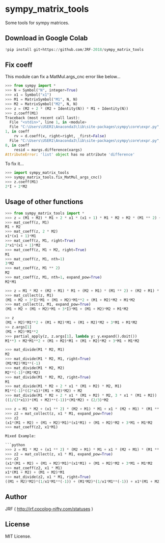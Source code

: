 # sympy_matrix_tools

<!-- Time-stamp: "2022-04-29T05:53:09Z" -->

Some tools for sympy matrices.

## Download in Google Colab

``` python
!pip install git+https://github.com/JRF-2018/sympy_matrix_tools
```

## Fix coeff

This module can fix a MatMul.args_cnc error like below...

``` python
>>> from sympy import *
>>> N = Symbol("N", integer=True)
>>> x1 = Symbol("x1")
>>> M1 = MatrixSymbol("M1", N, N)
>>> M2 = MatrixSymbol("M2", N, N)
>>> z = (M2 + 2 * (M2 + Identity(N)) * M1 + Identity(N))
>>> z.coeff(M1)
Traceback (most recent call last):
  File "<stdin>", line 1, in <module>
  File "C:\Users\USER1\Anaconda3\lib\site-packages\sympy\core\expr.py", line 156
1, in coeff
    rv = d.coeff(x, right=right, _first=False)
  File "C:\Users\USER1\Anaconda3\lib\site-packages\sympy\core\expr.py", line 157
8, in coeff
    resid = margs.difference(xargs)
AttributeError: 'list' object has no attribute 'difference'
```

To fix it...

``` python
>>> import sympy_matrix_tools
>>> sympy_matrix_tools.fix_MatMul_args_cnc()
>>> z.coeff(M1)
2*I + 2*M2
```


## Usage of other functions

```python
>>> from sympy_matrix_tools import *
>>> z = (M1 + M2) * M1 + 2 * x1 * (x1 + 1) * M1 * M2 + M2 * (M1 ** 2) + 3 * M2 * M1
>>> mat_coeff(z, M1)
M1 + M2
>>> mat_coeff(z, 2 * M2)
x1*(x1 + 1)*M1
>>> mat_coeff(z, M1, right=True)
2*x1*(x1 + 1)*M2
>>> mat_coeff(z, M1 + M2, right=True)
M1
>>> mat_coeff(z, M1, nth=1)
3*M2
>>> mat_coeff(z, M1 ** 2)
M2
>>> mat_coeff(z, M1, nth=1, expand_pow=True)
M2*M1
```

```python
>>> z = M1 * M2 + (M2 + M1) * M1 + (M2 + M1) * (M1 ** 2) + (M2 + M1) * M2 + 3 * M1
>>> mat_collect(z, M1)
(M1 + M2 + 3*I)*M1 + (M1 + M2)*M1**2 + (M1 + M2)*M2 + M1*M2
>>> mat_collect(z, M1, expand_pow=True)
(M1 + M2 + (M1 + M2)*M1 + 3*I)*M1 + (M1 + M2)*M2 + M1*M2
```

```python
>> z
(M1 + M2)*M1**2 + (M1 + M2)*M1 + (M1 + M2)*M2 + 3*M1 + M1*M2
>> z.args[1]
(M1 + M2)*M1**2
>>> partial_apply(z, z.args[1], lambda y: y.expand().doit())
M1**3 + M2*M1**2 + (M1 + M2)*M1 + (M1 + M2)*M2 + 3*M1 + M1*M2
```

```python
>>> mat_divide(M1 * M2, M1)
M2
>>> mat_divide(M1 * M2, M1, right=True)
(M1*M2)*M1**(-1)
>>> mat_divide(M1 * M2, M2)
M2**(-1)*(M1*M2)
>>> mat_divide(M1 * M2, M2, right=True)
M1
>>> mat_divide(M1 * M2 + 2 * x1 * (M1 + M2) * M2, M1)
M1**(-1)*((2*x1)*(M1 + M2)*M2) + M2
>>> mat_divide(M1 * M2 + 2 * x1 * (M1 + M2) * M2, 3 * x1 * (M1 + M2))
((1/(3*x1))*(M1 + M2)**(-1))*(M1*M2) + (2/3)*M2
```

```python
>>> z = M1 * M2 + (x1 ** 2) * (M2 + M1) * M1 + x1 * (M2 + M1) * (M1 ** 2) + (M2 + M1) * M2 + 3 * M1
>>> z2 = mat_collect(z, x1 * M1, expand_pow=True)
>>> z2
(x1*(M1 + M2) + (M1 + M2)*M1)*(x1*M1) + (M1 + M2)*M2 + 3*M1 + M1*M2
>>> mat_coeff(z2, x1*M1)

Mixed Example:

```python
>>> z = M1 * M2 + (x1 ** 2) * (M2 + M1) * M1 + x1 * (M2 + M1) * (M1 ** 2) + (M2 + M1) * M2 + 3 * M1
>>> z2 = mat_collect(z, x1 * M1, expand_pow=True)
>>> z2
(x1*(M1 + M2) + (M1 + M2)*M1)*(x1*M1) + (M1 + M2)*M2 + 3*M1 + M1*M2
>>> mat_coeff(z2, x1 * M1)
x1*(M1 + M2) + (M1 + M2)*M1
>>> mat_divide(z2, x1 * M1, right=True)
((M1 + M2)*M2)*(1/x1*M1**(-1)) + (M1*M2)*(1/x1*M1**(-1)) + x1*(M1 + M2) + (M1 + M2)*M1 + 3/x1
```

## Author

JRF ( http://jrf.cocolog-nifty.com/statuses )


## License

MIT License.
